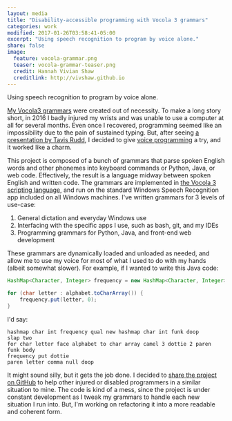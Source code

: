 ```yaml
---
layout: media
title: "Disability-accessible programming with Vocola 3 grammars"
categories: work
modified: 2017-01-26T03:58:41-05:00
excerpt: "Using speech recognition to program by voice alone."
share: false
image:
  feature: vocola-grammar.png
  teaser: vocola-grammar-teaser.png
  credit: Hannah Vivian Shaw
  creditlink: http://vivshaw.github.io
---
```


Using speech recognition to program by voice alone.

[My Vocola3 grammars](https://github.com/vivshaw/vocola3-dotfiles) were created out of necessity. To make a long story short, in 2016 I badly injured my wrists and was unable to use a computer at all for several months. Even once I recovered, programming seemed like an impossibility due to the pain of sustained typing. But, after seeing [a presentation by Tavis Rudd](http://ergoemacs.org/emacs/using_voice_to_code.html), I decided to give [voice programming](http://vocola.net/programming-by-voice-FAQ.html) a try, and it worked like a charm.

This project is composed of a bunch of grammars that parse spoken English words and other phonemes into keyboard commands or Python, Java, or web code. Effectively, the result is a language midway between spoken English and written code. The grammars are implemented in [the Vocola 3 scripting language](http://vocola.net/v3/default.asp), and run on the standard Windows Speech Recognition app included on all Windows machines. I've written grammars for 3 levels of use-case:

1. General dictation and everyday Windows use
2. Interfacing with the specific apps I use, such as bash, git, and my IDEs
3. Programming grammars for Python, Java, and front-end web development

These grammars are dynamically loaded and unloaded as needed, and allow me to use my voice for most of what I used to do with my hands (albeit somewhat slower). For example, if I wanted to write this Java code:

```java
HashMap<Character, Integer> frequency = new HashMap<Character, Integer>();

for (char letter : alphabet.toCharArray()) {
    frequency.put(letter, 0);
}
```

I'd say:

```
hashmap char int frequency qual new hashmap char int funk doop
slap two
for char letter face alphabet to char array camel 3 dottie 2 paren
funk body
frequency put dottie
paren letter comma null doop
```

It might sound silly, but it gets the job done. I decided to [share the project on GitHub](https://github.com/vivshaw/vocola3-dotfiles) to help other injured or disabled programmers in a similar situation to mine. The code is kind of a mess, since the project is under constant development as I tweak my grammars to handle each new situation I run into. But, I'm working on refactoring it into a more readable and coherent form.